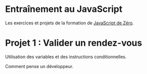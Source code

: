 # Entraînement au JavaScript

Les exercices et projets de la formation de [JavaScript de Zéro](https://www.javascriptdezero.com/).

# Projet 1 : Valider un rendez-vous

Utilisation des variables et des instructions conditionnelles.

Comment pense un développeur.
